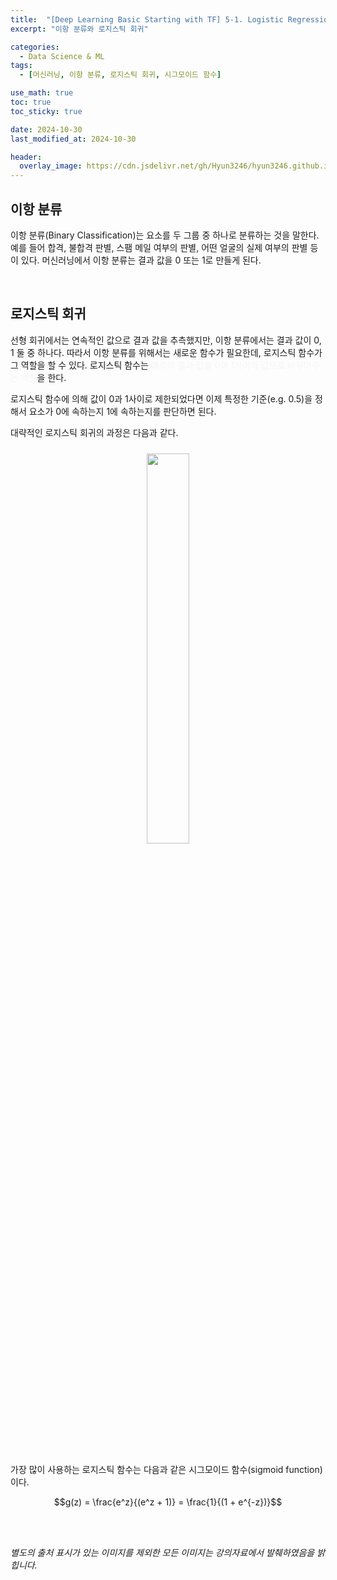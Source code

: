 ```yaml
---
title:  "[Deep Learning Basic Starting with TF] 5-1. Logistic Regression/Classification 의 소개"
excerpt: "이항 분류와 로지스틱 회귀"

categories:
  - Data Science & ML
tags:
  - [머신러닝, 이항 분류, 로지스틱 회귀, 시그모이드 함수]

use_math: true
toc: true
toc_sticky: true

date: 2024-10-30
last_modified_at: 2024-10-30

header:
  overlay_image: https://cdn.jsdelivr.net/gh/Hyun3246/hyun3246.github.io@master/image/overlay image/Deep Learning Basic Starting with TF.png
---
```

## 이항 분류
이항 분류(Binary Classification)는 요소를 두 그룹 중 하나로 분류하는 것을 말한다. 예를 들어 합격, 불합격 판별, 스팸 메일 여부의 판별, 어떤 얼굴의 실제 여부의 판별 등이 있다. 머신러닝에서 이항 분류는 결과 값을 0 또는 1로 만들게 된다.

<br/>

## 로지스틱 회귀
선형 회귀에서는 연속적인 값으로 결과 값을 추측했지만, 이항 분류에서는 결과 값이 0, 1 둘 중 하나다. 따라서 이항 분류를 위해서는 새로운 함수가 필요한데, 로지스틱 함수가 그 역할을 할 수 있다. 로지스틱 함수는 <span style="color:#F5F5F7">예측의 결과 값을 0과 1사이의 값으로 바꾸어주는 역할</span>을 한다.

로지스틱 함수에 의해 값이 0과 1사이로 제한되었다면 이제 특정한 기준(e.g. 0.5)을 정해서 요소가 0에 속하는지 1에 속하는지를 판단하면 된다.

대략적인 로지스틱 회귀의 과정은 다음과 같다.
<br/>
<figure style="display:block; text-align:center;">
  <img src="https://cdn.jsdelivr.net/gh/Hyun3246/hyun3246.github.io@master/image/Deep Learning Basic Starting with TF/로지스틱 회귀의 대략적인 과정.png"
       style="width: 40%; height: auto; margin:10px">
</figure>
<br/>

가장 많이 사용하는 로지스틱 함수는 다음과 같은 시그모이드 함수(sigmoid function)이다.

$$g(z) = \frac{e^z}{(e^z + 1)} = \frac{1}{(1 + e^{-z})}$$


<br/>
<br/>

*별도의 출처 표시가 있는 이미지를 제외한 모든 이미지는 강의자료에서 발췌하였음을 밝힙니다.*